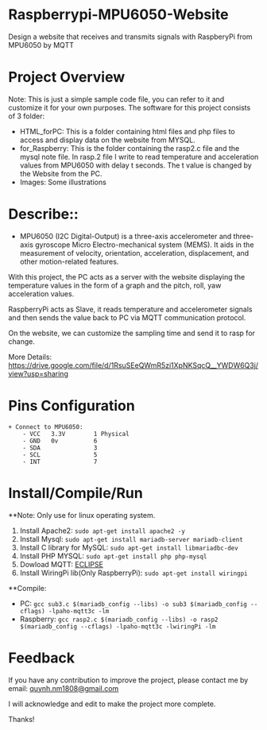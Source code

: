 # Raspberrypi-MPU6050-Website
Design a website that receives and transmits signals with RaspberyPi from MPU6050 by MQTT 
# Project Overview
Note: This is just a simple sample code file, you can refer to it and customize it for your own purposes.
The software for this project consists of 3 folder:
* HTML_forPC: This is a folder containing html files and php files to access and display data on the website from MYSQL.
* for_Raspberry: This is the folder containing the rasp2.c file and the mysql note file. In rasp.2 file I write to read temperature and acceleration values from MPU6050 with delay t seconds. The t value is changed by the Website from the PC.
* Images: Some illustrations
# Describe:: 
* MPU6050 (I2C Digital-Output) is a three-axis accelerometer and three-axis gyroscope Micro Electro-mechanical system (MEMS). It aids in the measurement of velocity, orientation, acceleration, displacement, and other motion-related features.

With this project, the PC acts as a server with the website displaying the temperature values in the form of a graph and the pitch, roll, yaw acceleration values.

RaspberryPi acts as Slave, it reads temperature and accelerometer signals and then sends the value back to PC via MQTT communication protocol.

On the website, we can customize the sampling time and send it to rasp for change.

More Details: https://drive.google.com/file/d/1RsuSEeQWmR5zi1XpNKSqcQ__YWDW6Q3j/view?usp=sharing
# Pins Configuration

    + Connect to MPU6050:
        - VCC   3.3V        1 Physical
        - GND   0v          6
        - SDA               3
        - SCL               5
        - INT               7
# Install/Compile/Run
**Note: Only use for linux operating system.
1. Install Apache2: ```sudo apt-get install apache2 -y ```
2. Install Mysql: ```sudo apt-get install mariadb-server mariadb-client ```
3. Install C library for MySQL: ```sudo apt-get install libmariadbc-dev ```
4. Install PHP MYSQL: ```sudo apt-get install php php-mysql```
5. Dowload MQTT: [ECLIPSE](https://www.eclipse.org/paho/index.php?page=clients/c/index.php)
6. Install WiringPi lib(Only RaspberryPi): ```sudo apt-get install wiringpi ``` 

**Compile:
+ PC: ``` gcc sub3.c $(mariadb_config --libs) -o sub3 $(mariadb_config --cflags) -lpaho-mqtt3c -lm ```
+ Raspberry: ``` gcc rasp2.c $(mariadb_config --libs) -o rasp2 $(mariadb_config --cflags) -lpaho-mqtt3c -lwiringPi -lm ```
# Feedback
If you have any contribution to improve the project, please contact me by email: quynh.nm1808@gmail.com

I will acknowledge and edit to make the project more complete.

Thanks!

